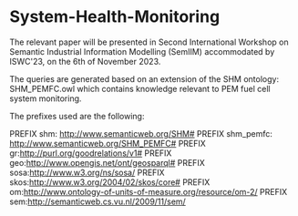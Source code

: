 # System-Health-Monitoring 

The relevant paper will be presented in Second International Workshop on Semantic Industrial Information Modelling (SemIIM) accommodated by ISWC'23, on the 6th of November 2023.

The queries are generated based on an extension of the SHM ontology: SHM_PEMFC.owl which contains knowledge relevant to PEM fuel cell system monitoring.

The prefixes used are the following:

PREFIX shm: <http://www.semanticweb.org/SHM#>
PREFIX shm_pemfc: <http://www.semanticweb.org/SHM_PEMFC#>
PREFIX gr:<http://purl.org/goodrelations/v1#>
PREFIX geo:<http://www.opengis.net/ont/geosparql#>
PREFIX sosa:<http://www.w3.org/ns/sosa/>
PREFIX skos:<http://www.w3.org/2004/02/skos/core#>
PREFIX om:<http://www.ontology-of-units-of-measure.org/resource/om-2/>
PREFIX sem:<http://semanticweb.cs.vu.nl/2009/11/sem/>


